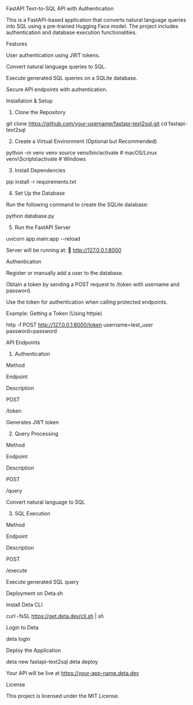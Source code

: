 FastAPI Text-to-SQL API with Authentication

This is a FastAPI-based application that converts natural language queries into SQL using a pre-trained Hugging Face model. The project includes authentication and database execution functionalities.

Features

User authentication using JWT tokens.

Convert natural language queries to SQL.

Execute generated SQL queries on a SQLite database.

Secure API endpoints with authentication.

Installation & Setup

1. Clone the Repository

git clone https://github.com/your-username/fastapi-text2sql.git
cd fastapi-text2sql

2. Create a Virtual Environment (Optional but Recommended)

python -m venv venv
source venv/bin/activate  # macOS/Linux
venv\Scripts\activate  # Windows

3. Install Dependencies

pip install -r requirements.txt

4. Set Up the Database

Run the following command to create the SQLite database:

python database.py

5. Run the FastAPI Server

uvicorn app.main:app --reload

Server will be running at:
📍 http://127.0.0.1:8000

Authentication

Register or manually add a user to the database.

Obtain a token by sending a POST request to /token with username and password.

Use the token for authentication when calling protected endpoints.

Example: Getting a Token (Using httpie)

http -f POST http://127.0.0.1:8000/token username=test_user password=password

API Endpoints

1. Authentication

Method

Endpoint

Description

POST

/token

Generates JWT token

2. Query Processing

Method

Endpoint

Description

POST

/query

Convert natural language to SQL

3. SQL Execution

Method

Endpoint

Description

POST

/execute

Execute generated SQL query

Deployment on Deta.sh

Install Deta CLI

curl -fsSL https://get.deta.dev/cli.sh | sh

Login to Deta

deta login

Deploy the Application

deta new fastapi-text2sql
deta deploy

Your API will be live at https://your-app-name.deta.dev

License

This project is licensed under the MIT License.

